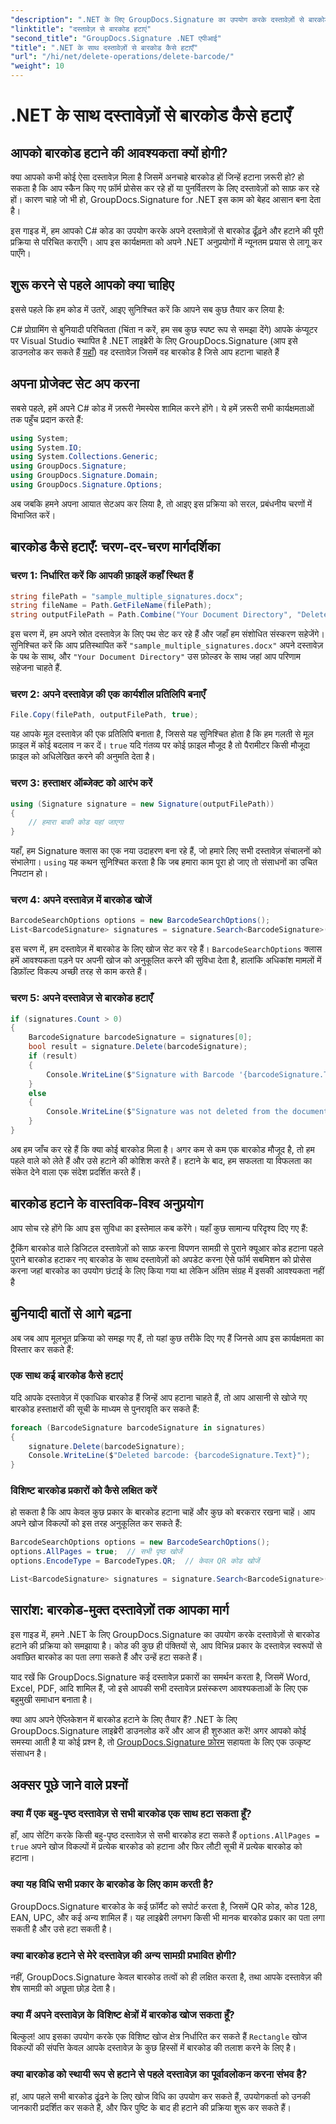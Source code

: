 ```yaml
---
"description": ".NET के लिए GroupDocs.Signature का उपयोग करके दस्तावेज़ों से बारकोड का आसानी से पता लगाने और उन्हें हटाने का तरीका जानें। चरण-दर-चरण निर्देशों के साथ संपूर्ण C# कोड उदाहरण।"
"linktitle": "दस्तावेज़ से बारकोड हटाएं"
"second_title": "GroupDocs.Signature .NET एपीआई"
"title": ".NET के साथ दस्तावेज़ों से बारकोड कैसे हटाएँ"
"url": "/hi/net/delete-operations/delete-barcode/"
"weight": 10
---
```


# .NET के साथ दस्तावेज़ों से बारकोड कैसे हटाएँ

## आपको बारकोड हटाने की आवश्यकता क्यों होगी?

क्या आपको कभी कोई ऐसा दस्तावेज़ मिला है जिसमें अनचाहे बारकोड हों जिन्हें हटाना ज़रूरी हो? हो सकता है कि आप स्कैन किए गए फ़ॉर्म प्रोसेस कर रहे हों या पुनर्वितरण के लिए दस्तावेज़ों को साफ़ कर रहे हों। कारण चाहे जो भी हो, GroupDocs.Signature for .NET इस काम को बेहद आसान बना देता है।

इस गाइड में, हम आपको C# कोड का उपयोग करके अपने दस्तावेज़ों से बारकोड ढूँढ़ने और हटाने की पूरी प्रक्रिया से परिचित कराएँगे। आप इस कार्यक्षमता को अपने .NET अनुप्रयोगों में न्यूनतम प्रयास से लागू कर पाएँगे।

## शुरू करने से पहले आपको क्या चाहिए

इससे पहले कि हम कोड में उतरें, आइए सुनिश्चित करें कि आपने सब कुछ तैयार कर लिया है:

C# प्रोग्रामिंग से बुनियादी परिचितता (चिंता न करें, हम सब कुछ स्पष्ट रूप से समझा देंगे)
आपके कंप्यूटर पर Visual Studio स्थापित है
.NET लाइब्रेरी के लिए GroupDocs.Signature (आप इसे डाउनलोड कर सकते हैं [यहाँ](https://releases.groupdocs.com/signature/net/))
वह दस्तावेज़ जिसमें वह बारकोड है जिसे आप हटाना चाहते हैं

## अपना प्रोजेक्ट सेट अप करना

सबसे पहले, हमें अपने C# कोड में ज़रूरी नेमस्पेस शामिल करने होंगे। ये हमें ज़रूरी सभी कार्यक्षमताओं तक पहुँच प्रदान करते हैं:

```csharp
using System;
using System.IO;
using System.Collections.Generic;
using GroupDocs.Signature;
using GroupDocs.Signature.Domain;
using GroupDocs.Signature.Options;
```

अब जबकि हमने अपना आयात सेटअप कर लिया है, तो आइए इस प्रक्रिया को सरल, प्रबंधनीय चरणों में विभाजित करें।

## बारकोड कैसे हटाएँ: चरण-दर-चरण मार्गदर्शिका

### चरण 1: निर्धारित करें कि आपकी फ़ाइलें कहाँ स्थित हैं

```csharp
string filePath = "sample_multiple_signatures.docx";
string fileName = Path.GetFileName(filePath);
string outputFilePath = Path.Combine("Your Document Directory", "DeleteBarcode", fileName);
```

इस चरण में, हम अपने स्रोत दस्तावेज़ के लिए पथ सेट कर रहे हैं और जहाँ हम संशोधित संस्करण सहेजेंगे। सुनिश्चित करें कि आप प्रतिस्थापित करें `"sample_multiple_signatures.docx"` अपने दस्तावेज़ के पथ के साथ, और `"Your Document Directory"` उस फ़ोल्डर के साथ जहां आप परिणाम सहेजना चाहते हैं.

### चरण 2: अपने दस्तावेज़ की एक कार्यशील प्रतिलिपि बनाएँ

```csharp
File.Copy(filePath, outputFilePath, true);
```

यह आपके मूल दस्तावेज़ की एक प्रतिलिपि बनाता है, जिससे यह सुनिश्चित होता है कि हम गलती से मूल फ़ाइल में कोई बदलाव न कर दें। `true` यदि गंतव्य पर कोई फ़ाइल मौजूद है तो पैरामीटर किसी मौजूदा फ़ाइल को अधिलेखित करने की अनुमति देता है।

### चरण 3: हस्ताक्षर ऑब्जेक्ट को आरंभ करें

```csharp
using (Signature signature = new Signature(outputFilePath))
{
    // हमारा बाकी कोड यहां जाएगा
}
```

यहाँ, हम Signature क्लास का एक नया उदाहरण बना रहे हैं, जो हमारे लिए सभी दस्तावेज़ संचालनों को संभालेगा। `using` यह कथन सुनिश्चित करता है कि जब हमारा काम पूरा हो जाए तो संसाधनों का उचित निपटान हो।

### चरण 4: अपने दस्तावेज़ में बारकोड खोजें

```csharp
BarcodeSearchOptions options = new BarcodeSearchOptions();
List<BarcodeSignature> signatures = signature.Search<BarcodeSignature>(options);
```

इस चरण में, हम दस्तावेज़ में बारकोड के लिए खोज सेट कर रहे हैं। `BarcodeSearchOptions` क्लास हमें आवश्यकता पड़ने पर अपनी खोज को अनुकूलित करने की सुविधा देता है, हालांकि अधिकांश मामलों में डिफ़ॉल्ट विकल्प अच्छी तरह से काम करते हैं।

### चरण 5: अपने दस्तावेज़ से बारकोड हटाएँ

```csharp
if (signatures.Count > 0)
{
    BarcodeSignature barcodeSignature = signatures[0];
    bool result = signature.Delete(barcodeSignature);
    if (result)
    {
        Console.WriteLine($"Signature with Barcode '{barcodeSignature.Text}' and encode type '{barcodeSignature.EncodeType.TypeName}' was deleted from document ['{fileName}'].");
    }
    else
    {
        Console.WriteLine($"Signature was not deleted from the document! Signature with Barcode '{barcodeSignature.Text}' and encode type '{barcodeSignature.EncodeType.TypeName}' was not found!");
    }
}
```

अब हम जाँच कर रहे हैं कि क्या कोई बारकोड मिला है। अगर कम से कम एक बारकोड मौजूद है, तो हम पहले वाले को लेते हैं और उसे हटाने की कोशिश करते हैं। हटाने के बाद, हम सफलता या विफलता का संकेत देने वाला एक संदेश प्रदर्शित करते हैं।

## बारकोड हटाने के वास्तविक-विश्व अनुप्रयोग

आप सोच रहे होंगे कि आप इस सुविधा का इस्तेमाल कब करेंगे। यहाँ कुछ सामान्य परिदृश्य दिए गए हैं:

ट्रैकिंग बारकोड वाले डिजिटल दस्तावेज़ों को साफ़ करना
विपणन सामग्री से पुराने क्यूआर कोड हटाना
पहले पुराने बारकोड हटाकर नए बारकोड के साथ दस्तावेज़ों को अपडेट करना
ऐसे फॉर्म सबमिशन को प्रोसेस करना जहां बारकोड का उपयोग छंटाई के लिए किया गया था लेकिन अंतिम संग्रह में इसकी आवश्यकता नहीं है

## बुनियादी बातों से आगे बढ़ना

अब जब आप मूलभूत प्रक्रिया को समझ गए हैं, तो यहां कुछ तरीके दिए गए हैं जिनसे आप इस कार्यक्षमता का विस्तार कर सकते हैं:

### एक साथ कई बारकोड कैसे हटाएं

यदि आपके दस्तावेज़ में एकाधिक बारकोड हैं जिन्हें आप हटाना चाहते हैं, तो आप आसानी से खोजे गए बारकोड हस्ताक्षरों की सूची के माध्यम से पुनरावृति कर सकते हैं:

```csharp
foreach (BarcodeSignature barcodeSignature in signatures)
{
    signature.Delete(barcodeSignature);
    Console.WriteLine($"Deleted barcode: {barcodeSignature.Text}");
}
```

### विशिष्ट बारकोड प्रकारों को कैसे लक्षित करें

हो सकता है कि आप केवल कुछ प्रकार के बारकोड हटाना चाहें और कुछ को बरकरार रखना चाहें। आप अपने खोज विकल्पों को इस तरह अनुकूलित कर सकते हैं:

```csharp
BarcodeSearchOptions options = new BarcodeSearchOptions();
options.AllPages = true;  // सभी पृष्ठ खोजें
options.EncodeType = BarcodeTypes.QR;  // केवल QR कोड खोजें

List<BarcodeSignature> signatures = signature.Search<BarcodeSignature>(options);
```

## सारांश: बारकोड-मुक्त दस्तावेज़ों तक आपका मार्ग

इस गाइड में, हमने .NET के लिए GroupDocs.Signature का उपयोग करके दस्तावेज़ों से बारकोड हटाने की प्रक्रिया को समझाया है। कोड की कुछ ही पंक्तियों से, आप विभिन्न प्रकार के दस्तावेज़ स्वरूपों से अवांछित बारकोड का पता लगा सकते हैं और उन्हें हटा सकते हैं।

याद रखें कि GroupDocs.Signature कई दस्तावेज़ प्रकारों का समर्थन करता है, जिसमें Word, Excel, PDF, आदि शामिल हैं, जो इसे आपकी सभी दस्तावेज़ प्रसंस्करण आवश्यकताओं के लिए एक बहुमुखी समाधान बनाता है।

क्या आप अपने ऐप्लिकेशन में बारकोड हटाने के लिए तैयार हैं? .NET के लिए GroupDocs.Signature लाइब्रेरी डाउनलोड करें और आज ही शुरुआत करें! अगर आपको कोई समस्या आती है या कोई प्रश्न है, तो [GroupDocs.Signature फ़ोरम](https://forum.groupdocs.com/c/signature/13) सहायता के लिए एक उत्कृष्ट संसाधन है।

## अक्सर पूछे जाने वाले प्रश्नों

### क्या मैं एक बहु-पृष्ठ दस्तावेज़ से सभी बारकोड एक साथ हटा सकता हूँ?

हाँ, आप सेटिंग करके किसी बहु-पृष्ठ दस्तावेज़ से सभी बारकोड हटा सकते हैं `options.AllPages = true` अपने खोज विकल्पों में प्रत्येक बारकोड को हटाना और फिर लौटी सूची में प्रत्येक बारकोड को हटाना।

### क्या यह विधि सभी प्रकार के बारकोड के लिए काम करती है?

GroupDocs.Signature बारकोड के कई फ़ॉर्मैट को सपोर्ट करता है, जिसमें QR कोड, कोड 128, EAN, UPC, और कई अन्य शामिल हैं। यह लाइब्रेरी लगभग किसी भी मानक बारकोड प्रकार का पता लगा सकती है और उसे हटा सकती है।

### क्या बारकोड हटाने से मेरे दस्तावेज़ की अन्य सामग्री प्रभावित होगी?

नहीं, GroupDocs.Signature केवल बारकोड तत्वों को ही लक्षित करता है, तथा आपके दस्तावेज़ की शेष सामग्री को अछूता छोड़ देता है।

### क्या मैं अपने दस्तावेज़ के विशिष्ट क्षेत्रों में बारकोड खोज सकता हूँ?

बिल्कुल! आप इसका उपयोग करके एक विशिष्ट खोज क्षेत्र निर्धारित कर सकते हैं `Rectangle` खोज विकल्पों की संपत्ति केवल आपके दस्तावेज़ के कुछ हिस्सों में बारकोड की तलाश करने के लिए है।

### क्या बारकोड को स्थायी रूप से हटाने से पहले दस्तावेज़ का पूर्वावलोकन करना संभव है?

हां, आप पहले सभी बारकोड ढूंढने के लिए खोज विधि का उपयोग कर सकते हैं, उपयोगकर्ता को उनकी जानकारी प्रदर्शित कर सकते हैं, और फिर पुष्टि के बाद ही हटाने की प्रक्रिया शुरू कर सकते हैं।
